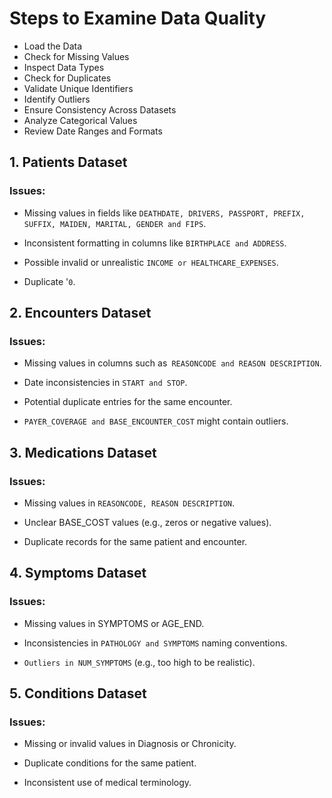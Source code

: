 # Steps to Examine Data Quality

* Load the Data
* Check for Missing Values
* Inspect Data Types
* Check for Duplicates
* Validate Unique Identifiers
* Identify Outliers
* Ensure Consistency Across Datasets
* Analyze Categorical Values
* Review Date Ranges and Formats

## 1. Patients Dataset

### Issues:

* Missing values in fields like `DEATHDATE, DRIVERS, PASSPORT, PREFIX, SUFFIX, MAIDEN, MARITAL, GENDER and FIPS`.

* Inconsistent formatting in columns like `BIRTHPLACE and ADDRESS`.

* Possible invalid or unrealistic `INCOME or HEALTHCARE_EXPENSES`.

* Duplicate '`0`.

## 2. Encounters Dataset

### Issues:

* Missing values in columns such as` REASONCODE and REASON DESCRIPTION`.

* Date inconsistencies in `START and STOP`.

* Potential duplicate entries for the same encounter.

* `PAYER_COVERAGE and BASE_ENCOUNTER_COST` might contain outliers.

## 3. Medications Dataset

### Issues:

* Missing values in `REASONCODE, REASON DESCRIPTION`.

* Unclear BASE_COST values (e.g., zeros or negative values).

* Duplicate records for the same patient and encounter.

## 4. Symptoms Dataset

### Issues:

* Missing values in SYMPTOMS or AGE_END.

* Inconsistencies in `PATHOLOGY and SYMPTOMS` naming conventions.

* `Outliers in NUM_SYMPTOMS` (e.g., too high to be realistic).

## 5. Conditions Dataset

### Issues:

* Missing or invalid values in Diagnosis or Chronicity.

* Duplicate conditions for the same patient.

* Inconsistent use of medical terminology.

